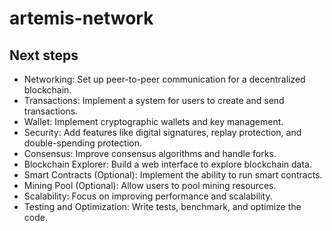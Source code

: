 # artemis-network


## Next steps

- Networking: Set up peer-to-peer communication for a decentralized blockchain.
- Transactions: Implement a system for users to create and send transactions.
- Wallet: Implement cryptographic wallets and key management.
- Security: Add features like digital signatures, replay protection, and double-spending protection.
- Consensus: Improve consensus algorithms and handle forks.
- Blockchain Explorer: Build a web interface to explore blockchain data.
- Smart Contracts (Optional): Implement the ability to run smart contracts.
- Mining Pool (Optional): Allow users to pool mining resources.
- Scalability: Focus on improving performance and scalability.
- Testing and Optimization: Write tests, benchmark, and optimize the code.
